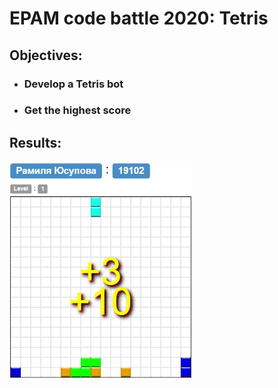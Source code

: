 ﻿# EPAM code battle 2020: Tetris
## Objectives:

* ### Develop a Tetris bot
* ### Get the highest score

## Results:

![](ezgif.com-gif-maker.gif)